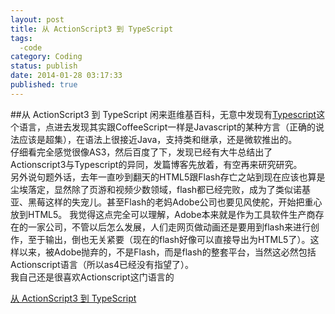 ```yaml
---
layout: post
title: 从 ActionScript3 到 TypeScript
tags: 
  -code
category: Coding
status: publish
date: 2014-01-28 03:17:33
published: true
---
```

##从 ActionScript3 到 TypeScript
闲来逛维基百科，无意中发现有<a href="http://zh.wikipedia.org/wiki/TypeScript">Typescript</a>这个语言，点进去发现其实跟CoffeeScript一样是Javascript的某种方言（正确的说法应该是超集），在语法上很接近Java，支持类和继承，还是微软推出的。</br>
仔细看完全感觉很像AS3，然后百度了下，发现已经有大牛总结出了Actionscript3与Typescript的异同，发篇博客先放着，有空再来研究研究。</br>
另外说句题外话，去年一直吵到翻天的HTML5跟Flash存亡之站到现在应该也算是尘埃落定，显然除了页游和视频少数领域，flash都已经完败，成为了类似诺基亚、黑莓这样的失宠儿。甚至Flash的老妈Adobe公司也要见风使舵，开始把重心放到HTML5。  我觉得这点完全可以理解，Adobe本来就是作为工具软件生产商存在的一家公司，不管以后怎么发展，人们走网页做动画还是要用到flash来进行创作，至于输出，倒也无关紧要（现在的flash好像可以直接导出为HTML5了）。这样以来，被Adobe抛弃的，不是Flash，而是flash的整套平台，当然这必然包括Actionscript语言（所以as4已经没有指望了）。
</br>
我自己还是很喜欢Actionscript这门语言的

<a href="http://www.nshen.net/article/2013-05-18/as3-to-typescript/">从 ActionScript3 到 TypeScript</a>
